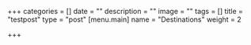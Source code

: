 +++
categories = []
date = ""
description = ""
image = ""
tags = []
title = "testpost"
type = "post"
[menu.main]
name = "Destinations"
weight = 2

+++
